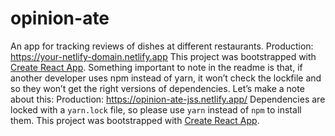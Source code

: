 # opinion-ate

An app for tracking reviews of dishes at different restaurants.
Production: <https://your-netlify-domain.netlify.app>
This project was bootstrapped with
[Create React App](https://github.com/facebook/create-react-app).
Something important to note in the readme is that, if another developer uses npm instead of
yarn, it won’t check the lockfile and so they won’t get the right versions of dependencies.
Let’s make a note about this:
Production: <https://opinion-ate-jss.netlify.app/>
Dependencies are locked with a `yarn.lock` file, so please use `yarn` instead
of `npm` to install them.
This project was bootstrapped with
[Create React App](https://github.com/facebook/create-react-app).
